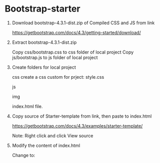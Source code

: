 # Bootstrap-starter

 1. Download bootstrap-4.3.1-dist.zip of Compiled CSS and JS from link

    https://getbootstrap.com/docs/4.3/getting-started/download/

 2. Extract bootstrap-4.3.1-dist.zip

    Copy css/bootstrap.css to css folder of local project
    Copy js/bootstrap.js to js folder of local project

 3. Create folders for local project

    css
      create a css custom for prject: style.css
      
    js
    
    img

    index.html file.

 4. Copy source of Starter-template from link, then paste to index.html

    https://getbootstrap.com/docs/4.3/examples/starter-template/

    Note: Right click and click View source

 5. Modify the content of index.html

    Change to:
    <link href="css/bootstrap.css" rel="stylesheet" >

    <link href="css/style.css" rel="stylesheet">

    <script src="js/bootstrap.js" ></script>
